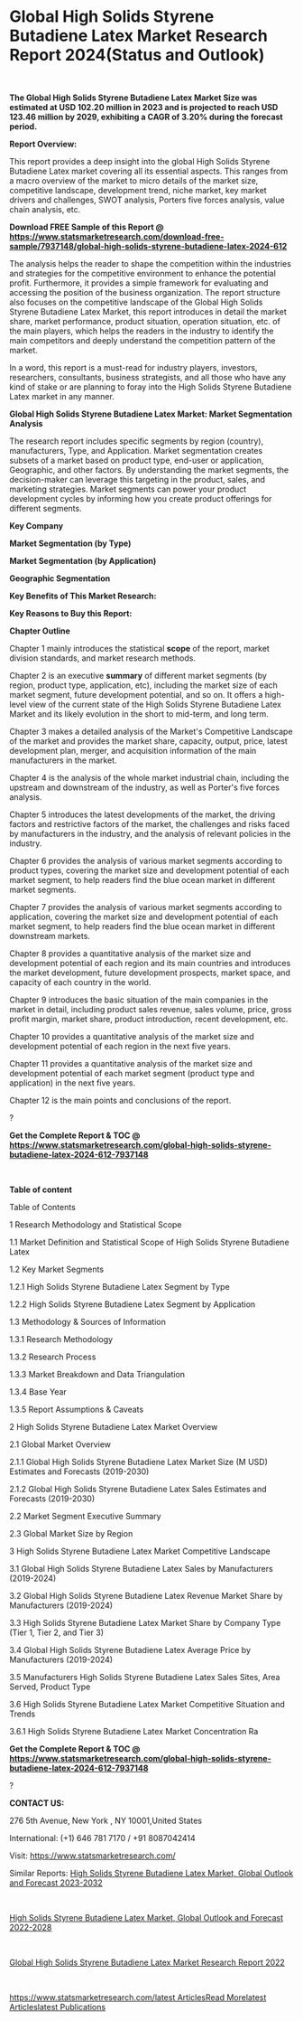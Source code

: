 <h1>Global High Solids Styrene Butadiene Latex Market Research Report 2024(Status and Outlook)</h1><br/><p><strong>The Global High Solids Styrene Butadiene Latex Market Size was estimated at USD 102.20 million in 2023 and is projected to reach USD 123.46 million by 2029, exhibiting a <strong>CAGR</strong> of 3.20% during the forecast period.</strong></p>
 
 
 
 <p><strong>Report Overview:</strong></p>
 
 
 
 <p>This report provides a deep insight into the global High Solids Styrene Butadiene Latex market covering all its essential aspects. This ranges from a macro overview of the market to micro details of the market size, competitive landscape, development trend, niche market, key market drivers and challenges, SWOT analysis, Porters five forces analysis, value chain analysis, etc.</p>
 
 
 
 <p><strong>Download FREE Sample of this Report @ <a href="https://www.statsmarketresearch.com/download-free-sample/7937148/global-high-solids-styrene-butadiene-latex-2024-612">https://www.statsmarketresearch.com/download-free-sample/7937148/global-high-solids-styrene-butadiene-latex-2024-612</a></strong></p>
 
 
 
 <p>The analysis helps the reader to shape the competition within the industries and strategies for the competitive environment to enhance the potential profit. Furthermore, it provides a simple framework for evaluating and accessing the position of the business organization. The report structure also focuses on the competitive landscape of the Global High Solids Styrene Butadiene Latex Market, this report introduces in detail the market share, market performance, product situation, operation situation, etc. of the main players, which helps the readers in the industry to identify the main competitors and deeply understand the competition pattern of the market.</p>
 
 
 
 <p>In a word, this report is a must-read for industry players, investors, researchers, consultants, business strategists, and all those who have any kind of stake or are planning to foray into the High Solids Styrene Butadiene Latex market in any manner.</p>
 
 
 
 <p><strong>Global High Solids Styrene Butadiene Latex Market: Market Segmentation Analysis</strong></p>
 
 
 
 <p>The research report includes specific segments by region (country), manufacturers, Type, and Application. Market segmentation creates subsets of a market based on product type, end-user or application, Geographic, and other factors. By understanding the market segments, the decision-maker can leverage this targeting in the product, sales, and marketing strategies. Market segments can power your product development cycles by informing how you create product offerings for different segments.</p>
 
 
 
 <p><strong>Key Company</strong></p>
 
 
 
 <p><strong>Market Segmentation (by Type)</strong></p>
 
 
 
 <p><strong>Market Segmentation (<strong>by Application</strong>)</strong></p>
 
 
 
 <p><strong>Geographic Segmentation</strong></p>
 
 
 
 <p><strong>Key Benefits of This Market Research:</strong></p>
 
 
 
 <p><strong>Key <strong>Reasons to Buy</strong> this Report:</strong></p>
 
 
 
 <p><strong>Chapter Outline</strong></p>
 
 
 
 <p>Chapter 1 mainly introduces the statistical <strong>scope</strong> of the report, market division standards, and market research methods.</p>
 
 
 
 <p>Chapter 2 is an executive <strong>summary</strong> of different market segments (by region, product type, application, etc), including the market size of each market segment, future development potential, and so on. It offers a high-level view of the current state of the High Solids Styrene Butadiene Latex Market and its likely evolution in the short to mid-term, and long term.</p>
 
 
 
 <p>Chapter 3 makes a detailed analysis of the Market&#39;s Competitive Landscape of the market and provides the market share, capacity, output, price, latest development plan, merger, and acquisition information of the main manufacturers in the market.</p>
 
 
 
 <p>Chapter 4 is the analysis of the whole market industrial chain, including the upstream and downstream of the industry, as well as Porter&#39;s five forces analysis.</p>
 
 
 
 <p>Chapter 5 introduces the latest developments of the market, the driving factors and restrictive factors of the market, the challenges and risks faced by manufacturers in the industry, and the analysis of relevant policies in the industry.</p>
 
 
 
 <p>Chapter 6 provides the analysis of various market segments according to product types, covering the market size and development potential of each market segment, to help readers find the blue ocean market in different market segments.</p>
 
 
 
 <p>Chapter 7 provides the analysis of various market segments according to application, covering the market size and development potential of each market segment, to help readers find the blue ocean market in different downstream markets.</p>
 
 
 
 <p>Chapter 8 provides a quantitative analysis of the market size and development potential of each region and its main countries and introduces the market development, future development prospects, market space, and capacity of each country in the world.</p>
 
 
 
 <p>Chapter 9 introduces the basic situation of the main companies in the market in detail, including product sales revenue, sales volume, price, gross profit margin, market share, product introduction, recent development, etc.</p>
 
 
 
 <p>Chapter 10 provides a quantitative analysis of the market size and development potential of each region in the next five years.</p>
 
 
 
 <p>Chapter 11 provides a quantitative analysis of the market size and development potential of each market segment (product type and application) in the next five years.</p>
 
 
 
 <p>Chapter 12 is the main points and conclusions of the report.</p>
 
 
 
 <p>? </p>
 
 
 
 <div><b>Get the Complete Report & TOC @ <a href="https://www.statsmarketresearch.com/global-high-solids-styrene-butadiene-latex-2024-612-7937148">https://www.statsmarketresearch.com/global-high-solids-styrene-butadiene-latex-2024-612-7937148</a></b></div>
 
 
 
 <p><br />
 
 <b>Table of content</b></p>
 
 
 
 <p>Table of Contents<br />
 
 1 Research Methodology and Statistical Scope<br />
 
 1.1 Market Definition and Statistical Scope of High Solids Styrene Butadiene Latex<br />
 
 1.2 Key Market Segments<br />
 
 1.2.1 High Solids Styrene Butadiene Latex Segment by Type<br />
 
 1.2.2 High Solids Styrene Butadiene Latex Segment by Application<br />
 
 1.3 Methodology & Sources of Information<br />
 
 1.3.1 Research Methodology<br />
 
 1.3.2 Research Process<br />
 
 1.3.3 Market Breakdown and Data Triangulation<br />
 
 1.3.4 Base Year<br />
 
 1.3.5 Report Assumptions & Caveats<br />
 
 2 High Solids Styrene Butadiene Latex Market Overview<br />
 
 2.1 Global Market Overview<br />
 
 2.1.1 Global High Solids Styrene Butadiene Latex Market Size (M USD) Estimates and Forecasts (2019-2030)<br />
 
 2.1.2 Global High Solids Styrene Butadiene Latex Sales Estimates and Forecasts (2019-2030)<br />
 
 2.2 Market Segment Executive Summary<br />
 
 2.3 Global Market Size by Region<br />
 
 3 High Solids Styrene Butadiene Latex Market Competitive Landscape<br />
 
 3.1 Global High Solids Styrene Butadiene Latex Sales by Manufacturers (2019-2024)<br />
 
 3.2 Global High Solids Styrene Butadiene Latex Revenue Market Share by Manufacturers (2019-2024)<br />
 
 3.3 High Solids Styrene Butadiene Latex Market Share by Company Type (Tier 1, Tier 2, and Tier 3)<br />
 
 3.4 Global High Solids Styrene Butadiene Latex Average Price by Manufacturers (2019-2024)<br />
 
 3.5 Manufacturers High Solids Styrene Butadiene Latex Sales Sites, Area Served, Product Type<br />
 
 3.6 High Solids Styrene Butadiene Latex Market Competitive Situation and Trends<br />
 
 3.6.1 High Solids Styrene Butadiene Latex Market Concentration Ra</p>
 
 
 
 <div><b>Get the Complete Report & TOC @ <a href="https://www.statsmarketresearch.com/global-high-solids-styrene-butadiene-latex-2024-612-7937148">https://www.statsmarketresearch.com/global-high-solids-styrene-butadiene-latex-2024-612-7937148</a></b></div>
 
 
 
 <p>? </p>
 
 
 
 <p><b>CONTACT US:</b><br />
 
 276 5th Avenue, New York , NY 10001,United States<br />
 
 International: (+1) 646 781 7170 / +91 8087042414<br />
 
 Visit: <a href="https://www.statsmarketresearch.com/">https://www.statsmarketresearch.com/</a><br />
 
 Similar Reports: <a href="https://www.statsmarketresearch.com/global-high-solids-styrene-butadiene-latex-2024-612-7937148">High Solids Styrene Butadiene Latex Market, Global Outlook and Forecast 2023-2032</a><br />
 
 <br />
 
 <a href="https://www.statsmarketresearch.com/global-high-solids-styrene-butadiene-latex-2024-612-7937148">High Solids Styrene Butadiene Latex Market, Global Outlook and Forecast 2022-2028</a><br />
 
 <br />
 
 <a href="https://www.statsmarketresearch.com/global-high-solids-styrene-butadiene-latex-2024-612-7937148">Global High Solids Styrene Butadiene Latex Market Research Report 2022</a><br />
 
 <br />
 
 <a href="https://gyeongbokgung.com">https://www.statsmarketresearch.com/</a><a href="https://hallyeomaritime.com">latest Articles</a><a href="https://jingwansa.com">Read More</a><a href="https://nguoiviet.jp/">latest Articles</a><a href="https://www.intelmarketresearch.com/">latest Publications</a></p>